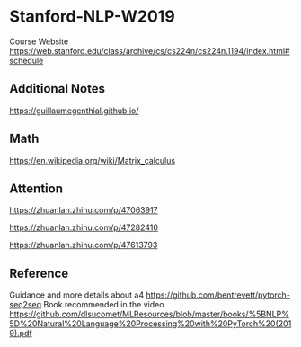 # Stanford-NLP-W2019
Course Website
https://web.stanford.edu/class/archive/cs/cs224n/cs224n.1194/index.html#schedule

## Additional Notes
https://guillaumegenthial.github.io/
## Math 
https://en.wikipedia.org/wiki/Matrix_calculus
## Attention 
https://zhuanlan.zhihu.com/p/47063917 

https://zhuanlan.zhihu.com/p/47282410

https://zhuanlan.zhihu.com/p/47613793

## Reference
Guidance and more details about a4
https://github.com/bentrevett/pytorch-seq2seq
Book recommended in the video
https://github.com/dlsucomet/MLResources/blob/master/books/%5BNLP%5D%20Natural%20Language%20Processing%20with%20PyTorch%20(2019).pdf

